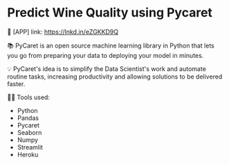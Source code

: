 # Predict Wine Quality using Pycaret

📱 [APP] link: https://lnkd.in/eZGKKD9Q

📚 PyCaret is an open source machine learning library in Python that lets you go from preparing your data to deploying your model in minutes.

💡 PyCaret's idea is to simplify the Data Scientist's work and automate routine tasks, increasing productivity and allowing solutions to be delivered faster.

👨‍💻 Tools used:

- Python
- Pandas
- Pycaret
- Seaborn
- Numpy
- Streamlit
- Heroku
